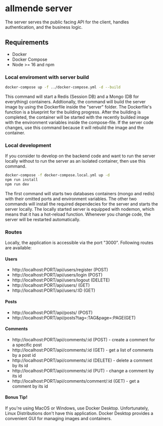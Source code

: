 # allmende server

The server serves the public facing API for the client, handles authentication, and the business logic.

## Requirements
- Docker
- Docker Compose
- Node >= 16 and npm

### Local enviroment with server build
```bash
docker-compose up -f ../docker-compose.yml -d --build
```
This command will start a Redis (Session DB) and a Mongo (DB for everything) containers. Addtionally, the command will build the server image by using the Dockerfile inside the "server" folder. The Dockerfile's function is a blueprint for the building progress. After the building is completed, the container will be started with the recently builded image with the environment variables inside the compose-file. If the server code changes, use this command because it will rebuild the image and the container.

### Local development 
If you consider to develop on the backend code and want to run the server locally without to run the server as an isolated container, then use this command.
```bash
docker-compose -f docker-compose.local.yml up -d
npm run install
npm run dev
```
The first command will starts two databases containers (mongo and redis) with their omitted ports and environment variables.
The other two commands will install the required dependecies for the server and starts the server locally. The locally started server is equipped with nodemon, which means that it has a hot-reload function. Whenever you change code, the server will be restarted automatically.

### Routes
Locally, the application is accessible via the port "3000".
Following routes are available:
#### Users
- http://localhost:PORT/api/users/register (POST)
- http://localhost:PORT/api/users/login (POST)
- http://localhost:PORT/api/users/logout (DELETE)
- http://localhost:PORT/api/users/ (GET)
- http://localhost:PORT/api/users/:ID (GET)
#### Posts
- http://localhost:PORT/api/posts/ (POST)
- http://localhost:PORT/api/posts?tag=:TAG&page=:PAGE(GET)

#### Comments
- http://localhost:PORT/api/comments/:id (POST) - create a comment for a specific post
- http://localhost:PORT/api/comments/:id (GET) - get a list of comments by a post id
- http://localhost:PORT/api/comments/:id (DELETE) - delete a comment by its id
- http://localhost:PORT/api/comments/:id (PUT) - change a comment by its id
- http://localhost:PORT/api/comments/comment/:id (GET) - get a comment by its id

#### Bonus Tip!
If you're using MacOS or Windows, use Docker Desktop. Unfortunately, Linux Distributions don't have this application. Docker Desktop provides a convenient GUI for managing images and containers.
